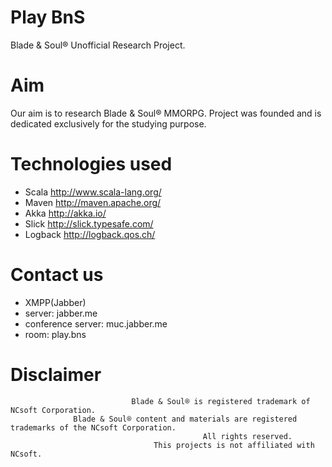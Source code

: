 Play BnS
========

Blade & Soul® Unofficial Research Project. 


Aim
========

Our aim is to research Blade & Soul® MMORPG. Project was founded and is dedicated exclusively for the studying purpose.


Technologies used
========

* Scala http://www.scala-lang.org/
* Maven http://maven.apache.org/
* Akka http://akka.io/
* Slick http://slick.typesafe.com/
* Logback http://logback.qos.ch/

Contact us
========
* XMPP(Jabber)
 * server: jabber.me
 * conference server: muc.jabber.me
 * room: play.bns

Disclaimer
========


                               Blade & Soul® is registered trademark of NCsoft Corporation.
                  Blade & Soul® content and materials are registered trademarks of the NCsoft Corporation. 
                                               All rights reserved. 
                                    This projects is not affiliated with NCsoft.

